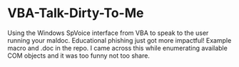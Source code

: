 # VBA-Talk-Dirty-To-Me
Using the Windows SpVoice interface from VBA to speak to the user running your maldoc. Educational phishing just got more impactful! Example macro and .doc in the repo. I came across this while enumerating available COM objects and it was too funny not too share.
